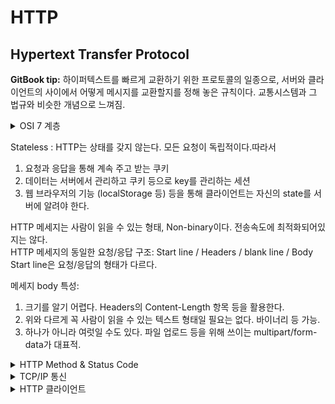 # HTTP

## Hypertext Transfer Protocol

**GitBook tip:** 하이퍼텍스트를 빠르게 교환하기 위한 프로토콜의 일종으로, 서버와 클라이언트의 사이에서 어떻게 메시지를 교환할지를 정해 놓은 규칙이다.
교통시스템과 그 법규와 비슷한 개념으로 느껴짐.

<details>

<summary>OSI 7 계층</summary>
1계층부터 기반이 되어 7계층까지 구성됨. (하부 계층이 구성되어야 상부 계층이 구성 가능)

2계층 - 데이터 링크 계층 ⇒ MAC address

3계층 - 네트워크 계층 ⇒ IP address

4계층 - 전송 계층 → TCP, UDP ⇒ Port number

7계층 - 응용 계층 → HTTP 등

*HTTPS를 위한 TLS 같은 보안 계층이 먼저 들어갈 수도 있다.

HTTPS는 암호화 프로토콜을 사용하여 통신을 암호화한다.<br />
이 프로토콜은 이전에는 보안 소켓 계층(SSL)으로 알려졌지만, 전송 계층 보안(TLS)이라고 불린다.<br />
이 프로토콜은 비대칭 공개 키 인프라로 알려진 것을 사용하여 통신을 보호.<br />
이 유형의 보안 시스템에서는 두 개의 서로 다른 키를 사용하여 두 당사자 간의 통신을 암호화.

</details>


Stateless : HTTP는 상태를 갖지 않는다. 모든 요청이 독립적이다.따라서

1. 요청과 응답을 통해 계속 주고 받는 쿠키
2. 데이터는 서버에서 관리하고 쿠키 등으로 key를 관리하는 세션
3. 웹 브라우저의 기능 (localStorage 등) 등을 통해 클라이언트는 자신의 state를 서버에 알려야 한다.

HTTP 메세지는 사람이 읽을 수 있는 형태, Non-binary이다. 전송속도에 최적화되어있지는 않다.
<br />HTTP 메세지의 동일한 요청/응답 구조: Start line / Headers / blank line / Body<br />
Start line은 요청/응답의 형태가 다르다.

메세지 body 특성:

1. 크기를 알기 어렵다. Headers의 Content-Length 항목 등을 활용한다.
2. 위와 다르게 꼭 사람이 읽을 수 있는 텍스트 형태일 필요는 없다. 바이너리 등 가능.
3. 하나가 아니라 여럿일 수도 있다. 파일 업로드 등을 위해 쓰이는 multipart/form-data가 대표적.

<details>

<summary>HTTP Method & Status Code</summary>
HTTP Method (요청)

1. GET → Read
2. HEAD → GET without body
3. POST → Submit (멱등성X) ⇒ Collection Pattern에서 Create로 사용
4. PUT → Update (+Create) ⇒ Overwrite!
5. PATCH → Update (partial) (멱등성X)
6. DELETE → Delete
7. OPTIONS → 지원 확인

HTTP Status Code (응답)

1. 1xx → 정보 ⇒ 우리가 직접 쓰는 일은 드믐.
2. 2xx → 성공 ⇒ 200 OK, 201 Created, 204 No Content
3. 3xx → 리다이렉션 ⇒ 304 Not Modified가 특수한 형태로 자주 보임.
4. 4xx → 클라이언트 쪽 문제 ⇒ 404 Not Found
5. 5xx → 서버 쪽 문제 ⇒ 500 Internal Server Error

</details>

<details>

<summary>TCP/IP 통신</summary>
TCP(Transmission Control Protocol) / IP(Internet Protocol)

현재 수많은 프로그램들이 인터넷으로 통신하는 데 있어 가장 기반이 되는 프로토콜. 실제 대다수 프로그램은 TCP와 IP로 통신(정확히는 '네트워킹')하고 있다.

"TCP/IP 지원"이라 써있으면 단순히 인터넷에 연결하여 쓰는 기능이 포함되어 있다고 해석해도 충분

보통 하나로 싸잡아 표현하긴 하나 TCP와 IP는 별개이다. 네트워크의 경우 계층이 정의되어 있고 각 계층마다 하는 역할과 책임지는 영역이 나뉘어져 있기 때문에 묶어서 표현한다는 것뿐이지 역할에는 많은 차이가 있다.
당장 둘만 봐도 TCP(4,전송계층)와 IP(3,네트워크계층)는 완전히 다른 계층이다.

#### TCP와 UDP

전송 계층의 대표적인 프로토콜

- TCP: 연결이 필요함. 전달 및 순서 보장. (전화)
- UDP: 연결하지 않고 데이터를 보냄. 전달 및 순서를 보장하지 않음. (편지)

Socket

- [Berkeley_sockets](https://en.wikipedia.org/wiki/Berkeley_sockets)
- [네트워크_소켓](https://ko.wikipedia.org/wiki/%EB%84%A4%ED%8A%B8%EC%9B%8C%ED%81%AC_%EC%86%8C%EC%BC%93)

Socket과 Socket API를 구분해야 헷갈리지 않는다.

Socket은 기본적으로 파일과 유사하게 다룰 수 있다(유닉스에서는 파일 디스크립터의 일종).

Java에서는 키보드 입력, 화면 출력, 파일 입출력 등과 마찬가지로 Stream(Java 8에서 도입된 Stream API가 아님에 주의!)으로 다룰 수 있다.

### TCP 통신 순서

1. 서버는 접속 요청을 받기 위한 소켓을 연다. → Listen
2. 클라이언트는 소켓을 만들고, 서버에 접속을 요청한다. → Connect
3. 서버는 접속 요청을 받아서 클라이언트와 통신할 소켓을 따로 만든다. → Accept
4. 소켓을 통해 서로 데이터를 주고 받는다. → Send & Receive ⇒ 반복!
5. 통신을 마치면 소켓을 닫는다. → Close ⇒ 상대방은 Receive로 인지할 수 있다.

</details>

<details>

<summary>HTTP 클라이언트</summary>
-CONNECT</br>
호스트는 IP 주소 또는 도메인 이름을 사용할 수 있다. <br />
도메인의 경우 DNS를 활용하기 때문에 제대로 하려면 복잡해질 수 있지만, 알아서 처리해 준다.<br />
HTTP의 기본 포트 번호는 80.</br>
IP 주소와 포트 번호만 알면, 서버에 접속할 수 있다.</br>
Socket socket = new Socket(host, port);</br>

-REQUEST</br>
요청 메시지를 만들고, TCP로 전송하면 된다.</br>

```
GET http://example.com/ HTTP/1.1
(빈 줄)
```

소켓에서 Output Stream을 얻어서 쓸 수 있다.</br>
그러나 Byte변환없이 문자열을 바로 전송하고 싶다면 Writer(OutputStreamWriter)를 쓴다(추천).</br>
⚠️ 내부적으로 버퍼가 있기 때문에 flush를 잊지 않아야 한다.

-RESPONSE</br>
소켓에서 Input Stream을 얻어서 쓸 수 있다.</br>
Byte 배열을 준비하고, 여기로 데이터를 읽어온다.</br>
응답 데이터가 우리가 준비한 배열보다 클 수도 있는데, 이 경우엔 반복해서 여러 번 읽는 작업이 필요하다. </br>
이 경우엔 우리가 준비한 배열이 Chunk(한번에 처리하는 단위)가 된다.

```
byte[] bytes = new byte[1_000_000];
int size = inputStream.read(bytes);
```

System.out.println(text);
실제 데이터 크기만큼 Byte 배열을 자르고, 문자열로 변환해 출력한다.

```
byte[] data = Arrays.copyOf(bytes, size);
String text = new String(data);
```

요청과 마찬가지로 Reader(InputStreamReader)를 쓰면 훨씬 편하다(추천).

-CLOSE

```
socket.close();
```

Socket은 Closeable이기 때문에 try-with-resources를 써도 된다.

```
try (Socket socket = new Socket(host, port)) {
	// Request
	// Response
}
```

</details>